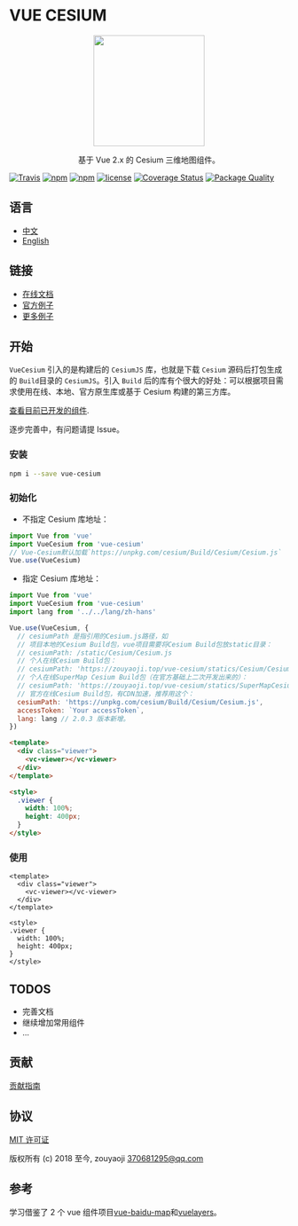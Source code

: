 # VUE CESIUM

<p align="center">
  <img src="https://zouyaoji.top/vue-cesium/favicon.png" width="200px">
</p>
<p align="center">基于 Vue 2.x 的 Cesium 三维地图组件。</p>

[![Travis](https://img.shields.io/travis/zouyaoji/vue-cesium?style=plastic)](https://travis-ci.org/zouyaoji/vue-cesium)
[![npm](https://img.shields.io/npm/v/vue-cesium?style=plastic)](https://www.npmjs.com/package/vue-cesium)
[![npm](https://img.shields.io/npm/dm/vue-cesium?style=plastic)](https://www.npmjs.com/package/vue-cesium)
[![license](https://img.shields.io/github/license/zouyaoji/vue-cesium?style=plastic)](https://github.com/zouyaoji/vue-cesium/blob/master/LICENSE)
[![Coverage Status](https://img.shields.io/coveralls/github/zouyaoji/vue-cesium?style=plastic)](https://coveralls.io/github/zouyaoji/vue-cesium?branch=master)
[![Package Quality](https://npm.packagequality.com/shield/vue-cesium.svg)](https://packagequality.com/#?package=vue-cesium)

## 语言

- [中文](https://github.com/zouyaoji/vue-cesium/blob/master/README.zh.md)
- [English](https://github.com/zouyaoji/vue-cesium/blob/master/README.md)

## 链接

- [在线文档](https://zouyaoji.top/vue-cesium)
- [官方例子](https://sandcastle.cesium.com/)
- [更多例子](https://github.com/zouyaoji/vue-cesium-demo)

## 开始

`VueCesium` 引入的是构建后的 `CesiumJS` 库，也就是下载 `Cesium` 源码后打包生成的 `Build`目录的 `CesiumJS`。引入 `Build` 后的库有个很大的好处：可以根据项目需求使用在线、本地、官方原生库或基于 Cesium 构建的第三方库。

[查看目前已开发的组件](https://github.com/zouyaoji/vue-cesium/blob/master/src/utils/nameClassMap.js).

逐步完善中，有问题请提 Issue。

### 安装

```bash
npm i --save vue-cesium
```

### 初始化

- 不指定 Cesium 库地址：

```javascript
import Vue from 'vue'
import VueCesium from 'vue-cesium'
// Vue-Cesium默认加载`https://unpkg.com/cesium/Build/Cesium/Cesium.js`
Vue.use(VueCesium)
```

- 指定 Cesium 库地址：

```javascript
import Vue from 'vue'
import VueCesium from 'vue-cesium'
import lang from '../../lang/zh-hans'

Vue.use(VueCesium, {
  // cesiumPath 是指引用的Cesium.js路径，如
  // 项目本地的Cesium Build包，vue项目需要将Cesium Build包放static目录：
  // cesiumPath: /static/Cesium/Cesium.js
  // 个人在线Cesium Build包：
  // cesiumPath: 'https://zouyaoji.top/vue-cesium/statics/Cesium/Cesium.js'
  // 个人在线SuperMap Cesium Build包（在官方基础上二次开发出来的）：
  // cesiumPath: 'https://zouyaoji.top/vue-cesium/statics/SuperMapCesium/Cesium.js'
  // 官方在线Cesium Build包，有CDN加速，推荐用这个：
  cesiumPath: 'https://unpkg.com/cesium/Build/Cesium/Cesium.js',
  accessToken: `Your accessToken`,
  lang: lang // 2.0.3 版本新增。
})
```

```html
<template>
  <div class="viewer">
    <vc-viewer></vc-viewer>
  </div>
</template>

<style>
  .viewer {
    width: 100%;
    height: 400px;
  }
</style>
```

### 使用

```vue
<template>
  <div class="viewer">
    <vc-viewer></vc-viewer>
  </div>
</template>

<style>
.viewer {
  width: 100%;
  height: 400px;
}
</style>
```

## TODOS

- 完善文档
- 继续增加常用组件
- ...

## 贡献

[贡献指南](https://github.com/zouyaoji/vue-cesium/blob/master/CONTRIBUTING.md)

## 协议

[MIT 许可证](https://opensource.org/licenses/MIT)

版权所有 (c) 2018 至今, zouyaoji <370681295@qq.com>

## 参考

学习借鉴了 2 个 vue 组件项目[vue-baidu-map](https://github.com/Dafrok/vue-baidu-map)和[vuelayers](https://github.com/ghettovoice/vuelayers/)。
